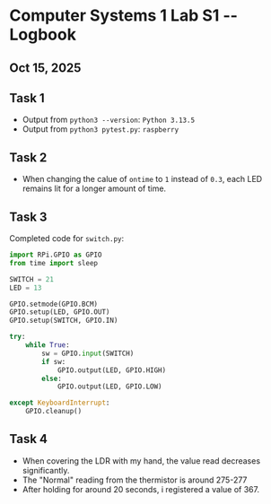 # Computer Systems 1 Lab S1 -- Logbook
## Oct 15, 2025

## Task 1
* Output from `python3 --version`: `Python 3.13.5`
* Output from `python3 pytest.py`: `raspberry`

## Task 2
* When changing the calue of `ontime` to `1` instead of `0.3`, each LED remains lit for a longer amount of time.

## Task 3
Completed code for `switch.py`:
```py
import RPi.GPIO as GPIO
from time import sleep

SWITCH = 21
LED = 13

GPIO.setmode(GPIO.BCM)
GPIO.setup(LED, GPIO.OUT)
GPIO.setup(SWITCH, GPIO.IN)

try:
    while True:
        sw = GPIO.input(SWITCH)
        if sw:
            GPIO.output(LED, GPIO.HIGH)
        else:
            GPIO.output(LED, GPIO.LOW)

except KeyboardInterrupt:
    GPIO.cleanup()
```

## Task 4
* When covering the LDR with my hand, the value read decreases significantly.
* The "Normal" reading from the thermistor is around 275-277
* After holding for around 20 seconds, i registered a value of 367.
